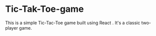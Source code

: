 # Tic-Tak-Toe-game
This is a simple Tic-Tac-Toe game built using React . It's a classic two-player game.
